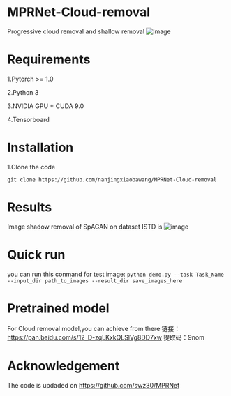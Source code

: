 # MPRNet-Cloud-removal
Progressive cloud removal and shallow removal 
 ![image](https://github.com/zhangbaijin/MPRNet-Cloud-removal/blob/main/cloud-results.jpg)
# Requirements
1.Pytorch >= 1.0

2.Python 3

3.NVIDIA GPU + CUDA 9.0

4.Tensorboard


# Installation

1.Clone the code


```
git clone https://github.com/nanjingxiaobawang/MPRNet-Cloud-removal
```
# Results
 
 
 Image shadow removal of SpAGAN on dataset ISTD is 
 ![image](https://github.com/zhangbaijin/MPRNet-Cloud-removal/blob/main/3.png)
 
 
 # Quick run 
 you can run this conmand for test image:
 ```python demo.py --task Task_Name --input_dir path_to_images --result_dir save_images_here```

 # Pretrained model 
 For Cloud removal model,you can achieve from there 链接：https://pan.baidu.com/s/12_D-zqLKxkQLSlVg8DD7xw  提取码：9nom 

# Acknowledgement
The code is updaded on https://github.com/swz30/MPRNet 
